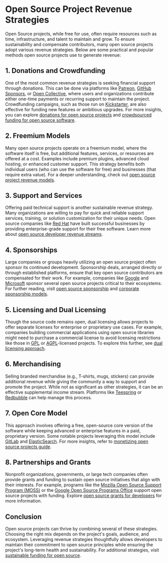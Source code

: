 # Open Source Project Revenue Strategies

Open Source projects, while free for use, often require resources such as time, infrastructure, and talent to maintain and grow. To ensure sustainability and compensate contributors, many open source projects adopt various revenue strategies. Below are some practical and popular methods open source projects use to generate revenue:

## 1. Donations and Crowdfunding

One of the most common revenue strategies is seeking financial support through donations. This can be done via platforms like [Patreon](https://www.patreon.com), [GitHub Sponsors](https://github.com/sponsors), or [Open Collective](https://opencollective.com), where users and organizations contribute either one-time payments or recurring support to maintain the project. Crowdfunding campaigns, such as those run on [Kickstarter](https://www.kickstarter.com), are also effective for funding new features or ambitious upgrades. For more insights, you can explore [donations for open source projects](https://www.license-token.com/wiki/donations-for-open-source-projects) and [crowdsourced funding for open source software](https://www.license-token.com/wiki/crowdsourced-funding-for-open-source-software).

## 2. Freemium Models

Many open source projects operate on a freemium model, where the software itself is free, but additional features, services, or resources are offered at a cost. Examples include premium plugins, advanced cloud hosting, or enhanced customer support. This strategy benefits both individual users (who can use the software for free) and businesses (that require extra value). For a deeper understanding, check out [open source project revenue models](https://www.license-token.com/wiki/open-source-project-revenue-models).

## 3. Support and Services

Offering paid technical support is another sustainable revenue strategy. Many organizations are willing to pay for quick and reliable support services, training, or solution customization for their unique needs. Open source companies like [Red Hat](https://www.redhat.com) have built successful businesses by providing enterprise-grade support for their free software. Learn more about [open source developer revenue streams](https://www.license-token.com/wiki/open-source-developer-revenue-streams).

## 4. Sponsorships

Large companies or groups heavily utilizing an open source project often sponsor its continued development. Sponsorship deals, arranged directly or through established platforms, ensure that key open source contributors are compensated for their work. For example, companies like [Google](https://opensource.google) and [Microsoft](https://opensource.microsoft.com) sponsor several open source projects critical to their ecosystems. For further reading, visit [open source sponsorship](https://www.license-token.com/wiki/open-source-sponsorship) and [corporate sponsorship models](https://www.license-token.com/wiki/corporate-sponsorship-models).

## 5. Licensing and Dual Licensing

Though the source code remains open, dual licensing allows projects to offer separate licenses for enterprise or proprietary use cases. For example, companies building commercial applications using open source libraries might need to purchase a commercial license to avoid licensing restrictions like those in [GPL](https://www.gnu.org/licenses/gpl-3.0.en.html) or [AGPL](https://www.gnu.org/licenses/agpl-3.0.en.html)-licensed projects. To explore this further, see [dual licensing approach](https://www.license-token.com/wiki/dual-licensing-approach).

## 6. Merchandising

Selling branded merchandise (e.g., T-shirts, mugs, stickers) can provide additional revenue while giving the community a way to support and promote the project. While not as significant as other strategies, it can be an effective supplemental income stream. Platforms like [Teespring](https://www.teespring.com) or [Redbubble](https://www.redbubble.com) can help manage this process.

## 7. Open Core Model

This approach involves offering a free, open-source core version of the software while keeping advanced or enterprise features in a paid, proprietary version. Some notable projects leveraging this model include [GitLab](https://about.gitlab.com) and [ElasticSearch](https://www.elastic.co). For more insights, refer to [monetizing open source projects guide](https://www.license-token.com/wiki/monetizing-open-source-projects-guide).

## 8. Partnerships and Grants

Nonprofit organizations, governments, or large tech companies often provide grants and funding to sustain open source initiatives that align with their interests. For example, programs like the [Mozilla Open Source Support Program (MOSS)](https://www.mozilla.org/en-US/moss/) or the [Google Open Source Programs Office](https://opensource.google) support open source projects with funding. Explore [open source grants for developers](https://www.license-token.com/wiki/open-source-grants-for-developers) for more information.

## Conclusion

Open source projects can thrive by combining several of these strategies. Choosing the right mix depends on the project's goals, audience, and ecosystem. Leveraging revenue strategies thoughtfully allows developers to maintain their commitment to open source principles while ensuring the project's long-term health and sustainability. For additional strategies, visit [sustainable funding for open source](https://www.license-token.com/wiki/sustainable-funding-for-open-source).